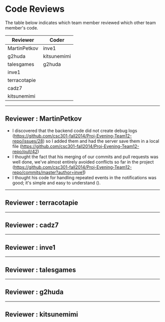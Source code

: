 # Code Reviews

The table below indicates which team member reviewed which other team member's code.

| Reviewer | Coder |
| -------- | ----- |
| MartinPetkov |  inve1 |
| g2huda |  kitsunemimi |
| talesgames |  g2huda |
| inve1 |   |
| terracotapie |   |
| cadz7 |   |
| kitsunemimi |   |


-----

## Reviewer : MartinPetkov

* I discovered that the backend code did not create debug logs (https://github.com/csc301-fall2014/Proj-Evening-Team12-repo/issues/28) so I added them and had the server save them in a local file (https://github.com/csc301-fall2014/Proj-Evening-Team12-repo/pull/42)
* I thought the fact that his merging of our commits and pull requests was well done, we've almost entirely avoided conflicts so far in the project (https://github.com/csc301-fall2014/Proj-Evening-Team12-repo/commits/master?author=inve1)
* I thought his code for handling repeated events in the notifications was good; it's simple and easy to understand ().

-----

## Reviewer : terracotapie

-----

## Reviewer : cadz7

-----

## Reviewer : inve1

-----

## Reviewer : talesgames

-----

## Reviewer : g2huda

-----

## Reviewer : kitsunemimi

